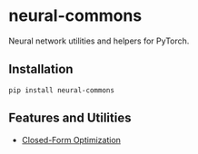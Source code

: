 # neural-commons

Neural network utilities and helpers for PyTorch.

## Installation

    pip install neural-commons

## Features and Utilities

- [Closed-Form Optimization](https://github.com/jose-solorzano/neural-commons/blob/main/doc/closed-form-optimization.md)
